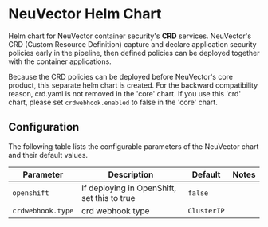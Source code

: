# NeuVector Helm Chart

Helm chart for NeuVector container security's **CRD** services. NeuVector's CRD (Custom Resource Definition) capture and declare application security policies early in the pipeline, then defined policies can be deployed together with the container applications.

Because the CRD policies can be deployed before NeuVector's core product, this separate helm chart is created. For the backward compatibility reason, crd.yaml is not removed in the 'core' chart. If you use this 'crd' chart, please set `crdwebhook.enabled` to false in the 'core' chart.

## Configuration

The following table lists the configurable parameters of the NeuVector chart and their default values.

Parameter | Description | Default | Notes
--------- | ----------- | ------- | -----
`openshift` | If deploying in OpenShift, set this to true | `false` |
`crdwebhook.type` | crd webhook type | `ClusterIP` |
